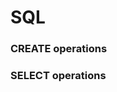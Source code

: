 # <a id="section-1"> SQL
### <a id="section-1"> CREATE operations
### <a id="section-1"> SELECT operations
